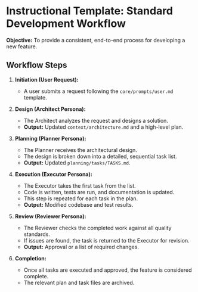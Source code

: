 # Instructional Template: Standard Development Workflow

**Objective:** To provide a consistent, end-to-end process for developing a new feature.

## Workflow Steps

1.  **Initiation (User Request):**
    -   A user submits a request following the `core/prompts/user.md` template.

2.  **Design (Architect Persona):**
    -   The Architect analyzes the request and designs a solution.
    -   **Output:** Updated `context/architecture.md` and a high-level plan.

3.  **Planning (Planner Persona):**
    -   The Planner receives the architectural design.
    -   The design is broken down into a detailed, sequential task list.
    -   **Output:** Updated `planning/tasks/TASKS.md`.

4.  **Execution (Executor Persona):**
    -   The Executor takes the first task from the list.
    -   Code is written, tests are run, and documentation is updated.
    -   This step is repeated for each task in the plan.
    -   **Output:** Modified codebase and test results.

5.  **Review (Reviewer Persona):**
    -   The Reviewer checks the completed work against all quality standards.
    -   If issues are found, the task is returned to the Executor for revision.
    -   **Output:** Approval or a list of required changes.

6.  **Completion:**
    -   Once all tasks are executed and approved, the feature is considered complete.
    -   The relevant plan and task files are archived.